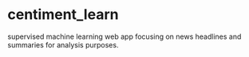 # centiment_learn
supervised machine learning web app focusing on news headlines and summaries for analysis purposes.
